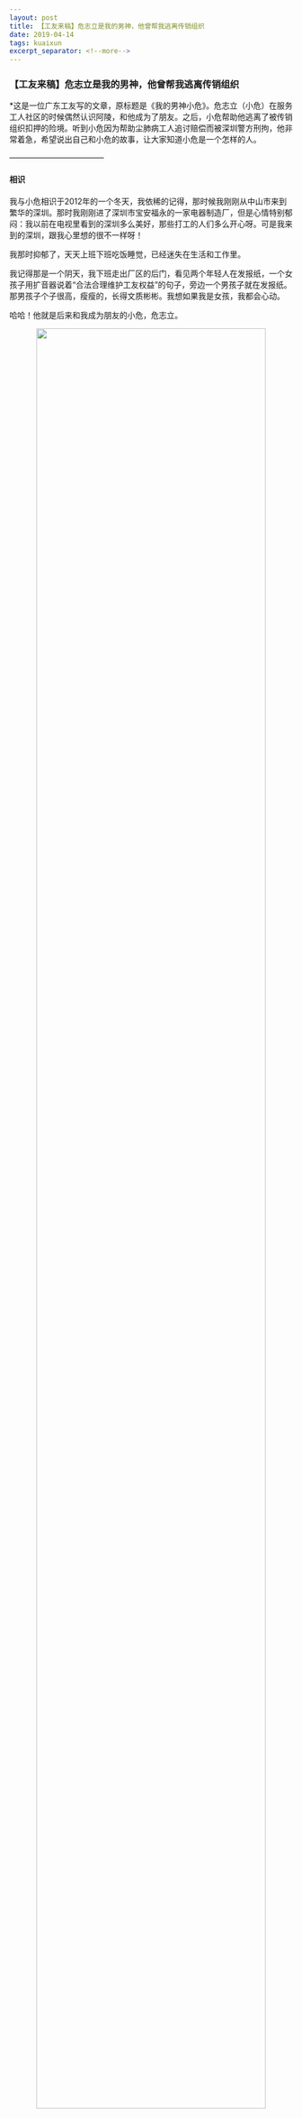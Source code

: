 ```yaml
---
layout: post
title: 【工友来稿】危志立是我的男神，他曾帮我逃离传销组织 
date: 2019-04-14
tags: kuaixun
excerpt_separator: <!--more-->
---
```

<h3>【工友来稿】危志立是我的男神，他曾帮我逃离传销组织</h3>

*这是一位广东工友写的文章，原标题是《我的男神小危》。危志立（小危）在服务工人社区的时候偶然认识阿陵，和他成为了朋友。之后，小危帮助他逃离了被传销组织扣押的险境。听到小危因为帮助尘肺病工人追讨赔偿而被深圳警方刑拘，他非常着急，希望说出自己和小危的故事，让大家知道小危是一个怎样的人。

————————————

<h4>相识</h4>

我与小危相识于2012年的一个冬天，我依稀的记得，那时候我刚刚从中山市来到繁华的深圳。那时我刚刚进了深圳市宝安福永的一家电器制造厂，但是心情特别郁闷：我以前在电视里看到的深圳多么美好，那些打工的人们多么开心呀。可是我来到的深圳，跟我心里想的很不一样呀！

我那时抑郁了，天天上班下班吃饭睡觉，已经迷失在生活和工作里。

我记得那是一个阴天，我下班走出厂区的后门，看见两个年轻人在发报纸，一个女孩子用扩音器说着“合法合理维护工友权益”的句子，旁边一个男孩子就在发报纸。那男孩子个子很高，瘦瘦的，长得文质彬彬。我想如果我是女孩，我都会心动。

哈哈！他就是后来和我成为朋友的小危，危志立。

<div style="text-align:center"><img src="/images/xw发报纸.jpg" width="90%"><br></div><br>

那男孩子拿着一份报纸发给我，我顺手接过报纸，微微冲他一笑表示谢谢。我拿着报纸回去出租屋后，才看到“工业区”几个大字。

这份报纸触动着我，内容全部都是关于工人们的故事，里面没有任何广告。我当时非常好奇现在还有人这么关心我们工友？我感到很欣慰。

当时我非常好奇，不知道他们为什么要关心我们工友。但我还是有点害怕他们，对他们存在很多疑问。我就去打听他们的背景，有工友说，他们表面关心工友，背地说不定搞传销组织呢!也有工友说他们在做工友法律宣传，是热心人士。

<div style="text-align:center"><img src="/images/gyq报纸.jpg" width="90%"><br></div><br>

我当时也不知道谁说的是真的，就让一个老乡和我一起去那机构一看究竟。

我去到那里时已经下午了，他们机构在一个城中村里，租一个复式农民房。我和我老乡一起去到他们那，派报纸的那个男孩子小危接待了我，向我介绍了他们机构叫“手牵手工友之家”。

小危带我们参观了机构，然后让我自己看一些工友的法律知识读本，和其他在那边玩的工友聊天。慢慢地，我确定了他们其实没有做任何商业活动，也没推销任何物品，也没要收我一分钱。

后来我才知道他叫的名字是危志立。他是广东人，大学毕业的。我慢慢地加入了“手牵手工友之家”，成为他们的志愿者。不加班时我就会去参加他们在各个工业区的劳动法律宣讲和帮忙给工友派法律资料。有时候，他们也会在工业区开展女工防家暴知识宣传。

这样一次次地，我和小危开始做朋友。我觉得他很好相处，非常风趣幽默，而且还会边弹吉边唱歌。我当时非常崇拜他，我常常感觉自己好菜，啥都不会，我就天天和小危套近乎，想吸取他身上的优点。

小危非常平易近人。他那时留着一头乌黑的卷发，非常具有艺术家气质，在我心里就是我的男神。我经常过来找他聊天，或者一起去吃炒粉、喝啤酒，谈天说地。

我们喝酒的钱大部分时间都是小危支付的，他每次都说：“我收入比你高，应该我来请。”

我把小危看成是我的好哥们，我生活中遇到任何事，只要他有空，都会跟我见面，和我谈谈心并帮助我，给我一些建议。

<div style="text-align:center"><img src="/images/集体活动图片.jpg" width="90%"><br></div><br>

<h4>相助</h4>

2014年的一个冬天，我失业了，迟迟没有找到工作。在很绝望的时候，突然一个以前上学时玩得很好的同学打电话给我，问我要不要去他天津工作。他说，一个朋友在天津的一个酒店里承包了业务，现在他在那里做糖艺，需要学徒，问我要不要过去。

我当时就觉得学点手艺还是明智的选择，我决定去天津了。

到达天津已经是晚上了，我同学就叫两个朋友给我接风，我当时有点感冒，他买了一瓶500ml的老村长，点了一个云南过桥米线，3个人轮流给我敬酒。见到老同学我当时很高兴，就喝了，结果自己就喝醉了，迷迷糊糊地进去了他们集体大宿舍。

早上醒来，我才知道我被骗进去传销组织了！

当时我并不害怕，因为我没有钱。我就想既然来了就好好看看以前传说中的传销到底是怎么运作的。

但是，我就这样在里面待了28天，后来实在受不了了，不想待了，当时都被弄得有点抑郁了。我想出去，可是我又跑不了，因为传销组织里天天有人看着我，失去自由，根本跑不了。

我就想办法取得他们信任，把我的手机骗到手，利用上洗手间的时间发信息告诉别人，想让其他人帮忙报警。可是我想来想去不知道给哪位朋友打电话好！一般朋友，如果我这样告诉他，他肯定会被吓到，或者以为在开玩笑的。

我当时就只能想到小危了，因为我们以前经常聊天，他非常懂我，也懂法律。我立即发信息告诉他我在天津遇到传销了，请小危帮忙从广东报警。

小危马上开始报警。后来我从他朋友圈里才知道，他报警的过程也很艰难，好像被不同地区踢皮球了。但是最后他还是联系上了天津的警察，我被当地民警开车带到天津火车站，才安全地离开了。

之后小危给我打电话，问我出来了没。他还主动借了我200元钱给我，让我快点安全地回家。我当时心里非常温馨，我觉得，认识他真好。

<div style="text-align:center"><img src="/images/xw与作者合影.jpg" width="90%"><br></div><br>

我被关在传销组织里的28天，白天要被接受教育，要参与他们很多游戏；晚上大脑才能判断他们给我教育的知识是否正确，两股思想不停地在脑子里打架。所以一到晚上，我就头疼欲裂，那段时间我真的很抑郁了，非常的失落。

后来我常常在想，如果那次我没能出来，我其实都已经想好，要自杀了。

小危和我已经相识9年了，已经比亲人还要亲了。

以前我看到他常常跟他女朋友大兔开玩笑，指着我对她说：“我是同志，我喜欢他！”搞到我参加志愿者活动后，大兔过来看他时，我都不敢直视她。真是又好笑，又尴尬。小危就是这样一个喜欢开玩笑的有趣的人。

其实本人是直男一枚，我崇拜小危，人生里可以遇到多少知己呢？我希望小危可以早日平安回来，我要告诉他：你永远是我的男神！

————————————

如果您关注为了帮助尘肺病工人追讨赔偿而被深圳警方刑事拘留的自媒体“新生代”编辑危志立、柯成兵、杨郑君，并希望提供帮助的话，您可以做到：

1.把这篇文章传播到您所在的群

2.贴在您的微博、朋友圈

3.给您身边的三个人讲述他们的故事。

尽管消息会被屏蔽，但是人的良知还没法被屏蔽。尽管文章会被删除，但是人的记忆还没法被删除。不遗忘，参与传播，是我们致敬他们三人的方式。

欢迎通过以下方式关注劳工危志立事件进展：

Facebook：釋放勞權維護者危志立/Free Chinese Labor Activist Weizhili 

帐号：@FreeChineseLaborActivistWeizhili

网页：fb.me/FreeChineseLaborActivistWeizhili

推特：釋放勞權維護者危志立 Free Chinese Labor Activist Wei Zhili

用户名： FreeWeiZhili

这两个平台上会更新关于劳权工作者危志立事件的最新进展、所有媒体资料，请大家关注这两个账号，也请转发广传！
